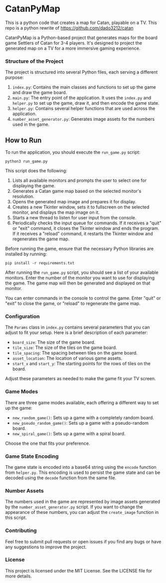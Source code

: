 # CatanPyMap
This is a python code that creates a map for Catan, playable on a TV. This repo is a python rewrite of https://github.com/dado3212/catan

CatanPyMap is a Python-based project that generates maps for the board game Settlers of Catan for 3-4 players. It's designed to project the generated map on a TV for a more immersive gaming experience.

### Structure of the Project

The project is structured into several Python files, each serving a different purpose:

1. `index.py`: Contains the main classes and functions to set up the game and draw the game board.
2. `main.py`: The entry point of the application. It uses the `index.py` and `helper.py` to set up the game, draw it, and then encode the game state.
3. `helper.py`: Contains several helper functions that are used across the application.
4. `number_asset_generator.py`: Generates image assets for the numbers used in the game.

## How to Run

To run the application, you should execute the `run_game.py` script:

```
python3 run_game.py
```

This script does the following:

1. Lists all available monitors and prompts the user to select one for displaying the game.
2. Generates a Catan game map based on the selected monitor's resolution.
3. Opens the generated map image and prepares it for display.
4. Creates a new Tkinter window, sets it to fullscreen on the selected monitor, and displays the map image on it.
5. Starts a new thread to listen for user input from the console.
6. Periodically checks the input queue for commands. If it receives a "quit" or "exit" command, it closes the Tkinter window and ends the program. If it receives a "reload" command, it restarts the Tkinter window and regenerates the game map.

Before running the game, ensure that the necessary Python libraries are installed by running:

```
pip install -r requirements.txt
```

After running the `run_game.py` script, you should see a list of your available monitors. Enter the number of the monitor you want to use for displaying the game. The game map will then be generated and displayed on that monitor.

You can enter commands in the console to control the game. Enter "quit" or "exit" to close the game, or "reload" to regenerate the game map.
### Configuration

The `Params` class in `index.py` contains several parameters that you can adjust to fit your setup. Here is a brief description of each parameter:

- `board_size`: The size of the game board. 
- `tile_size`: The size of the tiles on the game board. 
- `tile_spacing`: The spacing between tiles on the game board. 
- `asset_location`: The location of various game assets. 
- `start_x` and `start_y`: The starting points for the rows of tiles on the board.

Adjust these parameters as needed to make the game fit your TV screen.

### Game Modes

There are three game modes available, each offering a different way to set up the game:

- `new_random_game()`: Sets up a game with a completely random board.
- `new_pseudo_random_game()`: Sets up a game with a pseudo-random board.
- `new_spiral_game()`: Sets up a game with a spiral board.

Choose the one that fits your preference.

### Game State Encoding

The game state is encoded into a base64 string using the `encode` function from `helper.py`. This encoding is used to persist the game state and can be decoded using the `decode` function from the same file.

### Number Assets

The numbers used in the game are represented by image assets generated by the `number_asset_generator.py` script. If you want to change the appearance of these numbers, you can adjust the `create_image` function in this script.

### Contributing

Feel free to submit pull requests or open issues if you find any bugs or have any suggestions to improve the project.

### License

This project is licensed under the MIT License. See the LICENSE file for more details.
